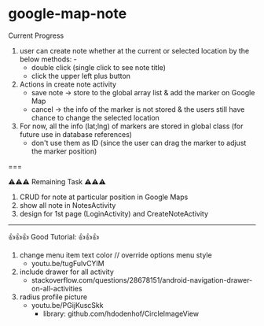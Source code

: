 # google-map-note

Current Progress
1. user can create note whether at the current or selected location by the below methods: -
    - double click (single click to see note title)
    - click the upper left plus button
2. Actions in create note activity
    - save note -> store to the global array list & add the marker on Google Map
    - cancel -> the info of the marker is not stored & the users still have chance to change the selected location
2. For now, all the info (lat;lng) of markers are stored in global class (for future use in database references)
    - don't use them as ID (since the user can drag the marker to adjust the marker position)

===        
        
⚠️⚠️⚠️ ️Remaining Task ⚠️⚠️⚠️
1. CRUD for note at particular position in Google Maps
2. show all note in NotesActivity
3. design for 1st page (LoginActivity) and CreateNoteActivity

***

👍👍👍 Good Tutorial: 👍👍👍
1. change menu item text color // override options menu style
    - youtu.be/tugFulvCYIM
2. include drawer for all activity
    - stackoverflow.com/questions/28678151/android-navigation-drawer-on-all-activities
3. radius profile picture
    - youtu.be/PGijKuscSkk
        - library: github.com/hdodenhof/CircleImageView
